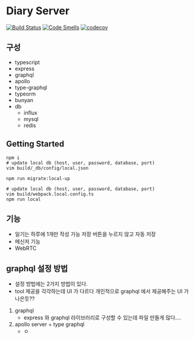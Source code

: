 # Diary Server

[![Build Status](https://travis-ci.org/iinow/diary-server.svg?branch=develop)](https://travis-ci.org/iinow/diary-server) [![Code Smells](https://sonarcloud.io/api/project_badges/measure?project=iinow_diary-server&metric=code_smells)](https://sonarcloud.io/dashboard?id=iinow_diary-server) [![codecov](https://codecov.io/gh/iinow/diary-server/branch/develop/graph/badge.svg?token=NOZMIQIPQX)](https://codecov.io/gh/iinow/diary-server)

## 구성 

* typescript
* express
* graphql
* apollo
* type-graphql
* typeorm
* bunyan
* db
  * influx
  * mysql
  * redis

## Getting Started 

```shell script
npm i
# update local db (host, user, password, database, port)
vim build/_db/config/local.json

npm run migrate:local-up

# update local db (host, user, password, database, port)
vim build/webpack.local.config.ts
npm run local
```

## 기능

* 일기는 하루에 1개만 작성 가능 저장 버튼을 누르지 않고 자동 저장
* 메신저 기능
* WebRTC 

## graphql 설정 방법

* 설정 방법에는 2가지 방법이 있다.
* tool 제공을 각각하는데 UI 가 다르다 개인적으로 graphql 에서 제공해주는 UI 가 나은듯?? 

1. graphql
    * express 와 graphql 라이브러리로 구성할 수 있는데 파일 만들게 많다....
2. apollo server + type graphql
    * ㅇ 
